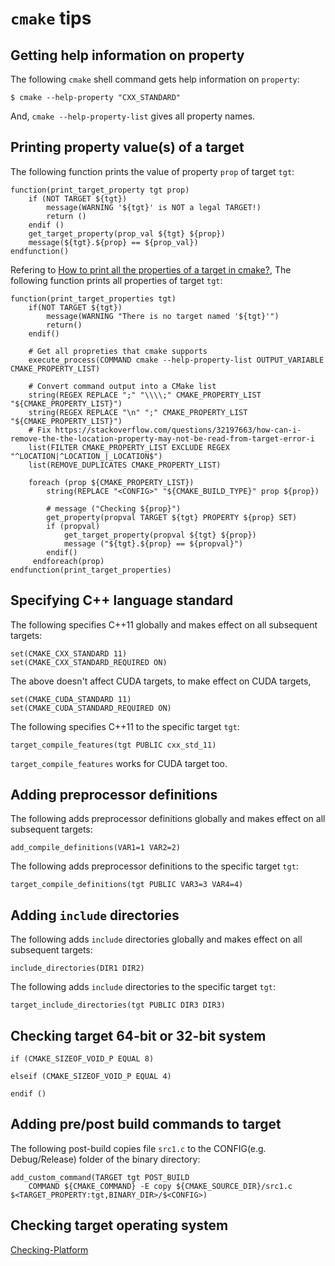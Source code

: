 # `cmake` tips

## Getting help information on property
The following `cmake` shell command gets help information on `property`:
```
$ cmake --help-property "CXX_STANDARD"
```
And, `cmake --help-property-list` gives all property names.


## Printing property value(s) of a target
The following function prints the value of property `prop` of target `tgt`:
```
function(print_target_property tgt prop)
    if (NOT TARGET ${tgt})
        message(WARNING '${tgt}' is NOT a legal TARGET!)
        return ()
    endif ()
    get_target_property(prop_val ${tgt} ${prop})
    message(${tgt}.${prop} == ${prop_val})
endfunction()
```
Refering to [How to print all the properties of a target in cmake?](https://stackoverflow.com/questions/32183975/how-to-print-all-the-properties-of-a-target-in-cmake), The following function prints all properties of target `tgt`:
```
function(print_target_properties tgt)
    if(NOT TARGET ${tgt})
        message(WARNING "There is no target named '${tgt}'")
        return()
    endif()

    # Get all propreties that cmake supports
    execute_process(COMMAND cmake --help-property-list OUTPUT_VARIABLE CMAKE_PROPERTY_LIST)

    # Convert command output into a CMake list
    string(REGEX REPLACE ";" "\\\\;" CMAKE_PROPERTY_LIST "${CMAKE_PROPERTY_LIST}")
    string(REGEX REPLACE "\n" ";" CMAKE_PROPERTY_LIST "${CMAKE_PROPERTY_LIST}")
    # Fix https://stackoverflow.com/questions/32197663/how-can-i-remove-the-the-location-property-may-not-be-read-from-target-error-i
    list(FILTER CMAKE_PROPERTY_LIST EXCLUDE REGEX "^LOCATION|^LOCATION_|_LOCATION$")
    list(REMOVE_DUPLICATES CMAKE_PROPERTY_LIST)
                            
    foreach (prop ${CMAKE_PROPERTY_LIST})
        string(REPLACE "<CONFIG>" "${CMAKE_BUILD_TYPE}" prop ${prop})

        # message ("Checking ${prop}")
        get_property(propval TARGET ${tgt} PROPERTY ${prop} SET)
        if (propval)
            get_target_property(propval ${tgt} ${prop})
            message ("${tgt}.${prop} == ${propval}")
        endif()
     endforeach(prop)
endfunction(print_target_properties)

```


## Specifying C++ language standard
The following specifies C++11 globally and makes effect on all subsequent targets:
```
set(CMAKE_CXX_STANDARD 11)
set(CMAKE_CXX_STANDARD_REQUIRED ON)
```

The above doesn't affect CUDA targets, to make effect on CUDA targets,
```
set(CMAKE_CUDA_STANDARD 11)
set(CMAKE_CUDA_STANDARD_REQUIRED ON)
```

The following specifies C++11 to the specific target `tgt`:
```
target_compile_features(tgt PUBLIC cxx_std_11)
```

`target_compile_features` works for CUDA target too.


## Adding preprocessor definitions
The following adds preprocessor definitions globally and makes effect on all subsequent targets:
```
add_compile_definitions(VAR1=1 VAR2=2)
```

The following adds preprocessor definitions to the specific target `tgt`:
```
target_compile_definitions(tgt PUBLIC VAR3=3 VAR4=4)
```


## Adding `include` directories
The following adds `include` directories globally and makes effect on all subsequent targets:
```
include_directories(DIR1 DIR2)
```

The following adds `include` directories to the specific target `tgt`:
```
target_include_directories(tgt PUBLIC DIR3 DIR3)
```


## Checking target 64-bit or 32-bit system
```
if (CMAKE_SIZEOF_VOID_P EQUAL 8)

elseif (CMAKE_SIZEOF_VOID_P EQUAL 4)

endif ()
```


## Adding pre/post build commands to target
The following post-build copies file `src1.c` to the CONFIG(e.g. Debug/Release) folder of the binary directory:
```
add_custom_command(TARGET tgt POST_BUILD
    COMMAND ${CMAKE_COMMAND} -E copy ${CMAKE_SOURCE_DIR}/src1.c $<TARGET_PROPERTY:tgt,BINARY_DIR>/$<CONFIG>) 
```


## Checking target operating system

[Checking-Platform](https://gitlab.kitware.com/cmake/community/wikis/doc/cmake/Checking-Platform)


